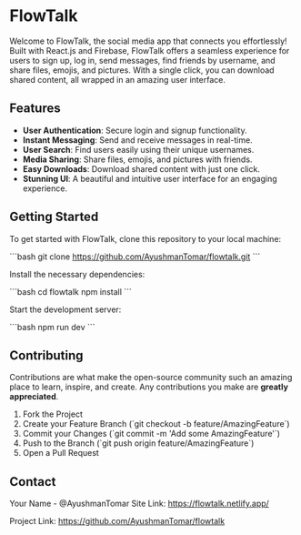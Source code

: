 # FlowTalk

Welcome to FlowTalk, the social media app that connects you effortlessly! Built with React.js and Firebase, FlowTalk offers a seamless experience for users to sign up, log in, send messages, find friends by username, and share files, emojis, and pictures. With a single click, you can download shared content, all wrapped in an amazing user interface.

## Features

- **User Authentication**: Secure login and signup functionality.
- **Instant Messaging**: Send and receive messages in real-time.
- **User Search**: Find users easily using their unique usernames.
- **Media Sharing**: Share files, emojis, and pictures with friends.
- **Easy Downloads**: Download shared content with just one click.
- **Stunning UI**: A beautiful and intuitive user interface for an engaging experience.

## Getting Started

To get started with FlowTalk, clone this repository to your local machine:

\`\`\`bash
git clone https://github.com/AyushmanTomar/flowtalk.git
\`\`\`

Install the necessary dependencies:

\`\`\`bash
cd flowtalk
npm install
\`\`\`

Start the development server:

\`\`\`bash
npm run dev
\`\`\`

## Contributing

Contributions are what make the open-source community such an amazing place to learn, inspire, and create. Any contributions you make are **greatly appreciated**.

1. Fork the Project
2. Create your Feature Branch (\`git checkout -b feature/AmazingFeature\`)
3. Commit your Changes (\`git commit -m 'Add some AmazingFeature'\`)
4. Push to the Branch (\`git push origin feature/AmazingFeature\`)
5. Open a Pull Request

## Contact

Your Name - @AyushmanTomar
Site Link:  https://flowtalk.netlify.app/
 
Project Link: https://github.com/AyushmanTomar/flowtalk

